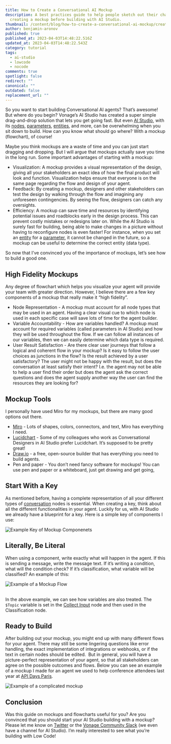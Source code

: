 ```yaml
---
title: How to Create a Conversational AI Mockup
description: A best practices guide to help people sketch out their chatbots by
  creating a mockup before building with AI Studio.
thumbnail: /content/blog/how-to-create-a-conversational-ai-mockup/create-a-conversational-ai-mockup.png
author: benjamin-aronov
published: true
published_at: 2023-04-03T14:48:22.516Z
updated_at: 2023-04-03T14:48:22.543Z
category: tutorial
tags:
  - ai-studio
  - lowcode
  - nocode
comments: true
spotlight: false
redirect: ""
canonical: ""
outdated: false
replacement_url: ""
---
```

So you want to start building Conversational AI agents? That’s awesome! But where do you begin? Vonage’s AI Studio has created a super simple drag-and-drop solution that lets you get going fast. But even [AI Studio](https://studio.docs.ai.vonage.com/), with its [nodes](https://studio.docs.ai.vonage.com/voice/nodes), [parameters](https://studio.docs.ai.vonage.com/properties-1/parameters), [entities](https://studio.docs.ai.vonage.com/properties-1/entities), and more, can be overwhelming when you sit down to build. How can you know what should go where? With a mockup (flowchart), of course!

Maybe you think mockups are a waste of time and you can just start dragging and dropping. But I will argue that mockups actually save you time in the long run. Some important advantages of starting with a mockup:

* Visualization: A mockup provides a visual representation of the design, giving all your stakeholders an exact idea of how the final product will look and function. Visualization helps ensure that everyone is on the same page regarding the flow and design of your agent.
* Feedback: By creating a mockup, designers and other stakeholders can test the design by walking through the flow and imagining any unforeseen contingencies. By seeing the flow, designers can catch any oversights.
* Efficiency: A mockup can save time and resources by identifying potential issues and roadblocks early in the design process. This can prevent costly mistakes or redesigns later on. While the AI Studio is surely fast for building, being able to make changes in a picture without having to reconfigure nodes is even faster! For instance, when you set an [entity](https://studio.docs.ai.vonage.com/properties-1/entities) for a [parameter](https://studio.docs.ai.vonage.com/properties-1/parameters), it cannot be changed in the future, so a mockup can be useful to determine the correct entity (data type).

So now that I’ve convinced you of the importance of mockups, let’s see how to build a good one.

## High Fidelity Mockups

Any degree of flowchart which helps you visualize your agent will provide your team with greater direction. However, I believe there are a few key components of a mockup that really make it “high fidelity”.

* Node Representation - A mockup must account for all node types that may be used in an agent. Having a clear visual cue to which node is used in each specific case will save lots of time for the agent builder.
* Variable Accountability - How are variables handled? A mockup must account for required variables (called parameters in AI Studio) and how they will be used throughout the flow. If we can follow all instances of our variables, then we can easily determine which data type is required. 
* User Result Satisfaction - Are there clear user journeys that follow a logical and coherent flow in your mockup? Is it easy to follow the user choices as junctions in the flow? Is the result achieved by a user satisfactory? The user might not be happy with the result, but does the conversation at least satisfy their intent? I.e. the agent may not be able to help a user find their order but does the agent ask the correct questions and does the agent supply another way the user can find the resources they are looking for? 

## Mockup Tools

I personally have used Miro for my mockups, but there are many good options out there. 

* [Miro](http://miro.com) - Lots of shapes, colors, connectors, and text, Miro has everything I need.
* [Lucidchart](http://lucidchart.com) - Some of my colleagues who work as Conversational Designers in AI Studio prefer Lucidchart. It’s supposed to be pretty great!
* [Draw.io](http://draw.io) - a free, open-source builder that has everything you need to build agents.
* Pen and paper - You don’t need fancy software for mockups! You can use pen and paper or a whiteboard, just get drawing and get going,

## Start With a Key

As mentioned before, having a complete representation of all your different types of [conversation](https://studio.docs.ai.vonage.com/whatsapp/nodes/conversation) nodes is essential. When creating a key, think about all the different functionalities in your agent. Luckily for us, with AI Studio we already have a blueprint for a key. Here is a simple key of components I use:

![Example Key of Mockup Componenets](/content/blog/how-to-create-a-conversational-ai-mockup/key-of-mockup-components.png "key-of-mockup-components.png")

## Literally, Be Literal

When using a component, write exactly what will happen in the agent. If this is sending a message, write the message text. If it’s writing a condition, what will the condition check? If it’s classification, what variable will be classified? An example of this:

![Example of a Mockup Flow](/content/blog/how-to-create-a-conversational-ai-mockup/conversational-ai-flow-mockup.png "conversational-ai-flow-mockup.png")

\
In the above example, we can see how variables are also treated. The `$Topic` variable is set in the [Collect Input](https://studio.docs.ai.vonage.com/whatsapp/nodes/conversation/collect-input) node and then used in the Classification node.

## Ready to Build

After building out your mockup, you might end up with many different flows for your agent. There may still be some lingering questions like error handling, the exact implementation of integrations or webhooks, or if the text in certain nodes should be edited.  But in general, you will have a picture-perfect representation of your agent, so that all stakeholders can agree on the possible outcomes and flows. Below you can see an example of a mockup I made for an agent we used to help conference attendees last year at [API Days Paris](<https://developer.vonage.com/en/blog/closing-2022-with-apidays-and-devcity-paris#connecting-with-more-developers)>). 

![Example of a complicated mockup](/content/blog/how-to-create-a-conversational-ai-mockup/apidays-flowchart.png "complicated-conversational-ai-mockup.png")

## Conclusion

Was this guide on mockups and flowcharts useful for you? Are you convinced that you should start your AI Studio building with a mockup? Please let me know on [Twitter](https://twitter.com/AronovBenjamin) or the [Vonage Community Slack](https://developer.vonage.com/en/community/slack) (we even have a channel for AI Studio). I’m really interested to see what you’re building with Low Code!